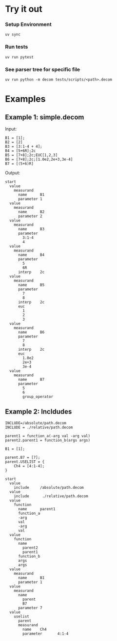 # Try it out

### Setup Environment
`uv sync`

### Run tests
`uv run pytest`

### See parser tree for specific file
`uv run python -m decom tests/scripts/<path>.decom`

# Examples

## Example 1: simple.decom

Input:
```
B1 = [1];
B2 = [2]
B3 = [3:1-4 + 4];
B4 = [5+6R];2c
B5 = [7+8];2c;EUC[1,2,3]
B6 = [7+8];2c;[1.0e2,2e+3,3e-4]
B7 = [(5+6)R]
```
Output:
```
start
  value
    measurand
      name      B1
      parameter 1
  value
    measurand
      name      B2
      parameter 2
  value
    measurand
      name      B3
      parameter
        3:1-4
        4
  value
    measurand
      name      B4
      parameter
        5
        6R
      interp    2c
  value
    measurand
      name      B5
      parameter
        7
        8
      interp    2c
      euc
        1
        2
        3
  value
    measurand
      name      B6
      parameter
        7
        8
      interp    2c
      euc
        1.0e2
        2e+3
        3e-4
  value
    measurand
      name      B7
      parameter
        5
        6
        group_operator
```

## Example 2: Incldudes
```
INCLUDE=/absolute/path.decom
INCLUDE = ./relative/path.decom

parent1 = function_a(-arg val -arg val)
parent2.parent1 = function_b(args args)

B1 = [1];

parent.B7 = [7];
parent.USELIST = {
    Ch4 = [4:1-4];
}
```

```
start
  value
    include     /absolute/path.decom
  value
    include      ./relative/path.decom
  value
    function
      name      parent1
      function_a
      -arg
      val
      -arg
      val
  value
    function
      name
        parent2
        parent1
      function_b
      args
      args
  value
    measurand
      name      B1
      parameter 1
  value
    measurand
      name
        parent
        B7
      parameter 7
  value
    uselist
      parent
      measurand
        name    Ch4
        parameter       4:1-4
```